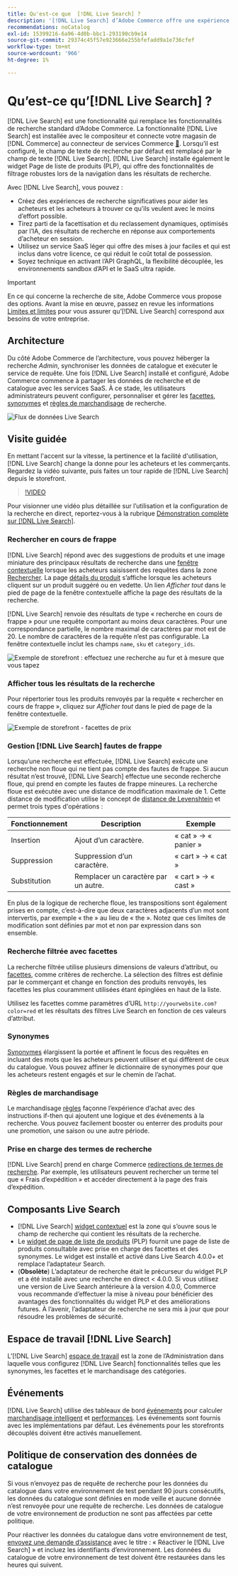 ```yaml
---
title: Qu'est-ce que  [!DNL Live Search] ?
description: '[!DNL Live Search] d’Adobe Commerce offre une expérience de recherche rapide, pertinente et intuitive.'
recommendations: noCatalog
exl-id: 15399216-6a96-4d0b-bbc1-293190cb9e14
source-git-commit: 29374c45f57e923666e255bfefadd9a1e736cfef
workflow-type: tm+mt
source-wordcount: '966'
ht-degree: 1%

---
```


# Qu’est-ce qu’[!DNL Live Search] ?

[!DNL Live Search] est une fonctionnalité qui remplace les fonctionnalités de recherche standard d’Adobe Commerce. La fonctionnalité [!DNL Live Search] est installée avec le compositeur et connecte votre magasin de [!DNL Commerce] au connecteur de services Commerce [&#128279;](../landing/saas.md). Lorsqu’il est configuré, le champ de texte de recherche par défaut est remplacé par le champ de texte [!DNL Live Search]. [!DNL Live Search] installe également le widget Page de liste de produits (PLP), qui offre des fonctionnalités de filtrage robustes lors de la navigation dans les résultats de recherche.

Avec [!DNL Live Search], vous pouvez :

- Créez des expériences de recherche significatives pour aider les acheteurs et les acheteurs à trouver ce qu’ils veulent avec le moins d’effort possible.
- Tirez parti de la facettisation et du reclassement dynamiques, optimisés par l’IA, des résultats de recherche en réponse aux comportements d’acheteur en session.
- Utilisez un service SaaS léger qui offre des mises à jour faciles et qui est inclus dans votre licence, ce qui réduit le coût total de possession.
- Soyez technique en activant l’API GraphQL, la flexibilité découplée, les environnements sandbox d’API et le SaaS ultra rapide.

>[!IMPORTANT]
>
>En ce qui concerne la recherche de site, Adobe Commerce vous propose des options. Avant la mise en œuvre, passez en revue les informations [Limites et limites](boundaries-limits.md) pour vous assurer qu’[!DNL Live Search] correspond aux besoins de votre entreprise.

## Architecture

Du côté Adobe Commerce de l’architecture, vous pouvez héberger la recherche *Admin*, synchroniser les données de catalogue et exécuter le service de requête. Une fois [!DNL Live Search] installé et configuré, Adobe Commerce commence à partager les données de recherche et de catalogue avec les services SaaS. À ce stade, les utilisateurs administrateurs peuvent configurer, personnaliser et gérer les [facettes](facets.md), [synonymes](synonyms.md) et [règles de marchandisage](category-merch.md) de recherche.

![Flux de données Live Search](assets/ls-cs-data-flow.png)

## Visite guidée

En mettant l&#39;accent sur la vitesse, la pertinence et la facilité d&#39;utilisation, [!DNL Live Search] change la donne pour les acheteurs et les commerçants. Regardez la vidéo suivante, puis faites un tour rapide de [!DNL Live Search] depuis le storefront.

>[!VIDEO](https://video.tv.adobe.com/v/3452571?learn=on&captions=fre_fr)

Pour visionner une vidéo plus détaillée sur l’utilisation et la configuration de la recherche en direct, reportez-vous à la rubrique [Démonstration complète sur [!DNL Live Search]](https://experienceleague.adobe.com/fr/docs/commerce-learn/tutorials/getting-started/capabilities/live-search-full-demonstration).

### Rechercher en cours de frappe

[!DNL Live Search] répond avec des suggestions de produits et une image miniature des principaux résultats de recherche dans une [fenêtre contextuelle](storefront-popover.md) lorsque les acheteurs saisissent des requêtes dans la zone [Rechercher](https://experienceleague.adobe.com/fr/docs/commerce-admin/catalog/catalog/search/search). La page [détails du produit](https://experienceleague.adobe.com/fr/docs/commerce-admin/start/storefront/storefront) s’affiche lorsque les acheteurs cliquent sur un produit suggéré ou en vedette. Un lien _Afficher tout_ dans le pied de page de la fenêtre contextuelle affiche la page des résultats de la recherche.

[!DNL Live Search] renvoie des résultats de type « recherche en cours de frappe » pour une requête comportant au moins deux caractères. Pour une correspondance partielle, le nombre maximal de caractères par mot est de 20. Le nombre de caractères de la requête n’est pas configurable. La fenêtre contextuelle inclut les champs `name`, `sku` et `category_ids`.

![Exemple de storefront : effectuez une recherche au fur et à mesure que vous tapez](assets/storefront-search-as-you-type.png)

### Afficher tous les résultats de la recherche

Pour répertorier tous les produits renvoyés par la requête « rechercher en cours de frappe », cliquez sur _Afficher tout_ dans le pied de page de la fenêtre contextuelle.

![Exemple de storefront - facettes de prix](assets/storefront-view-all-search-results.png)

### Gestion [!DNL Live Search] fautes de frappe

Lorsqu’une recherche est effectuée, [!DNL Live Search] exécute une recherche non floue qui ne tient pas compte des fautes de frappe. Si aucun résultat n’est trouvé, [!DNL Live Search] effectue une seconde recherche floue, qui prend en compte les fautes de frappe mineures. La recherche floue est exécutée avec une distance de modification maximale de 1. Cette distance de modification utilise le concept de [distance de Levenshtein](https://en.wikipedia.org/wiki/Levenshtein_distance) et permet trois types d&#39;opérations :

| Fonctionnement | Description | Exemple |
|---|---|---|
| Insertion | Ajout d’un caractère. | « cat » -> « panier » |
| Suppression | Suppression d’un caractère. | « cart » -> « cat » |
| Substitution | Remplacer un caractère par un autre. | « cart » -> « cast » |

En plus de la logique de recherche floue, les transpositions sont également prises en compte, c’est-à-dire que deux caractères adjacents d’un mot sont intervertis, par exemple « the » au lieu de « the ». Notez que ces limites de modification sont définies par mot et non par expression dans son ensemble.

### Recherche filtrée avec facettes

La recherche filtrée utilise plusieurs dimensions de valeurs d’attribut, ou [facettes](facets.md), comme critères de recherche. La sélection des filtres est définie par le commerçant et change en fonction des produits renvoyés, les facettes les plus couramment utilisées étant épinglées en haut de la liste.

Utilisez les facettes comme paramètres d’URL `http://yourwebsite.com?color=red` et les résultats des filtres Live Search en fonction de ces valeurs d’attribut.

### Synonymes

[Synonymes](synonyms.md) élargissent la portée et affinent le focus des requêtes en incluant des mots que les acheteurs peuvent utiliser et qui diffèrent de ceux du catalogue. Vous pouvez affiner le dictionnaire de synonymes pour que les acheteurs restent engagés et sur le chemin de l’achat.

### Règles de marchandisage

Le marchandisage [règles](rules.md) façonne l’expérience d’achat avec des instructions if-then qui ajoutent une logique et des événements à la recherche. Vous pouvez facilement booster ou enterrer des produits pour une promotion, une saison ou une autre période.

### Prise en charge des termes de recherche

[!DNL Live Search] prend en charge Commerce [redirections de termes de recherche](https://experienceleague.adobe.com/fr/docs/commerce-admin/catalog/catalog/search/search-terms). Par exemple, les utilisateurs peuvent rechercher un terme tel que « Frais d’expédition » et accéder directement à la page des frais d’expédition.

## Composants Live Search

- [!DNL Live Search] [widget contextuel](storefront-popover.md) est la zone qui s’ouvre sous le champ de recherche qui contient les résultats de la recherche.
- Le [widget de page de liste de produits](plp-styling.md) (PLP) fournit une page de liste de produits consultable avec prise en charge des facettes et des synonymes. Le widget est installé et activé dans Live Search 4.0.0+ et remplace l’adaptateur Search.
- (**Obsolète**) L’adaptateur de recherche était le précurseur du widget PLP et a été installé avec une recherche en direct &lt; 4.0.0. Si vous utilisez une version de Live Search antérieure à la version 4.0.0, Commerce vous recommande d’effectuer la mise à niveau pour bénéficier des avantages des fonctionnalités du widget PLP et des améliorations futures. À l’avenir, l’adaptateur de recherche ne sera mis à jour que pour résoudre les problèmes de sécurité.

## Espace de travail [!DNL Live Search]

L’[!DNL Live Search] [espace de travail](workspace.md) est la zone de l’Administration dans laquelle vous configurez [!DNL Live Search] fonctionnalités telles que les synonymes, les facettes et le marchandisage des catégories.

## Événements

[!DNL Live Search] utilise des tableaux de bord [événements](events.md) pour calculer [marchandisage intelligent](category-merch.md) et [performances](performance.md). Les événements sont fournis avec les implémentations par défaut. Les événements pour les storefronts découplés doivent être activés manuellement.

## Politique de conservation des données de catalogue

Si vous n’envoyez pas de requête de recherche pour les données du catalogue dans votre environnement de test pendant 90 jours consécutifs, les données du catalogue sont définies en mode veille et aucune donnée n’est renvoyée pour une requête de recherche. Les données de catalogue de votre environnement de production ne sont pas affectées par cette politique.

Pour réactiver les données du catalogue dans votre environnement de test, [envoyez une demande d’assistance](https://experienceleague.adobe.com/fr/docs/commerce-knowledge-base/kb/help-center-guide/magento-help-center-user-guide#experience-league-start-page) avec le titre : « Réactiver le [!DNL Live Search] » et incluez les identifiants d’environnement. Les données du catalogue de votre environnement de test doivent être restaurées dans les heures qui suivent.
